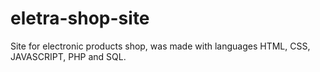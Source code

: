 # eletra-shop-site

Site for electronic products shop,
was made with languages HTML, CSS, JAVASCRIPT, PHP and SQL.
